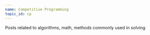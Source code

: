 ```yaml
---
name: Competitive Programming
topic_id: cp
---
```

Posts related to algorithms, math, methods commonly used in solving 